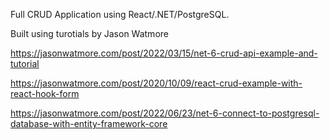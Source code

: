Full CRUD Application using React/.NET/PostgreSQL.

Built using turotials by Jason Watmore

https://jasonwatmore.com/post/2022/03/15/net-6-crud-api-example-and-tutorial

https://jasonwatmore.com/post/2020/10/09/react-crud-example-with-react-hook-form

https://jasonwatmore.com/post/2022/06/23/net-6-connect-to-postgresql-database-with-entity-framework-core
